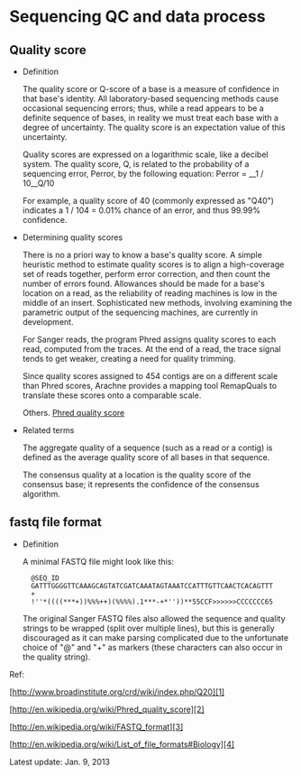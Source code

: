 # Sequencing QC and data process

## Quality score

+ Definition

    The quality score or Q-score of a base is a measure of confidence in that base's identity. All laboratory-based sequencing methods cause occasional sequencing errors; thus, while a read appears to be a definite sequence of bases, in reality we must treat each base with a degree of uncertainty. The quality score is an expectation value of this uncertainty.

    Quality scores are expressed on a logarithmic scale, like a decibel system. The quality score, Q, is related to the probability of a sequencing error, Perror, by the following equation:
Perror = __1 / 10__Q/10

    For example, a quality score of 40 (commonly expressed as "Q40") indicates a 1 / 104 = 0.01% chance of an error, and thus 99.99% confidence.

+ Determining quality scores

    There is no a priori way to know a base's quality score. A simple heuristic method to estimate quality scores is to align a high-coverage set of reads together, perform error correction, and then count the number of errors found. Allowances should be made for a base's location on a read, as the reliability of reading machines is low in the middle of an insert. Sophisticated new methods, involving examining the parametric output of the sequencing machines, are currently in development.
    
    For Sanger reads, the program Phred assigns quality scores to each read, computed from the traces. At the end of a read, the trace signal tends to get weaker, creating a need for quality trimming.
    
    Since quality scores assigned to 454 contigs are on a different scale than Phred scores, Arachne provides a mapping tool RemapQuals to translate these scores onto a comparable scale.

    Others. [Phred quality score][2]

+ Related terms

    The aggregate quality of a sequence (such as a read or a contig) is defined as the average quality score of all bases in that sequence.
    
    The consensus quality at a location is the quality score of the consensus base; it represents the confidence of the consensus algorithm.
 
## fastq file format

+ Definition

    A minimal FASTQ file might look like this:

        @SEQ_ID
        GATTTGGGGTTCAAAGCAGTATCGATCAAATAGTAAATCCATTTGTTCAACTCACAGTTT
        +
        !''*((((***+))%%%++)(%%%%).1***-+*''))**55CCF>>>>>>CCCCCCC65

    The original Sanger FASTQ files also allowed the sequence and quality strings to be wrapped (split over multiple lines), but this is generally discouraged as it can make parsing complicated due to the unfortunate choice of "@" and "+" as markers (these characters can also occur in the quality string).
    


Ref:

[http://www.broadinstitute.org/crd/wiki/index.php/Q20][1]

[http://en.wikipedia.org/wiki/Phred_quality_score][2]

[http://en.wikipedia.org/wiki/FASTQ_format][3]

[http://en.wikipedia.org/wiki/List_of_file_formats#Biology][4]

Latest update: Jan. 9, 2013

[1]: http://www.broadinstitute.org/crd/wiki/index.php/Q20
[2]: http://en.wikipedia.org/wiki/Phred_quality_score
[3]: http://en.wikipedia.org/wiki/FASTQ_format
[4]: http://en.wikipedia.org/wiki/List_of_file_formats#Biology
